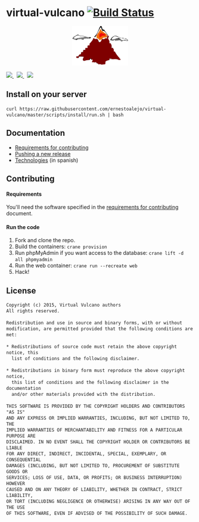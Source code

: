 
virtual-vulcano [![Build Status](https://travis-ci.org/ernestoalejo/virtual-vulcano.svg?branch=master)](https://travis-ci.org/ernestoalejo/virtual-vulcano)
===============

<p align="center">
  <img src="https://raw.githubusercontent.com/ernestoalejo/virtual-vulcano/master/logo.png">
</p>

<a href="http://forthebadge.com">
  <img src="http://forthebadge.com/images/badges/built-by-developers.svg" height="30">
</a>
&nbsp;
<a href="http://forthebadge.com">
  <img src="http://forthebadge.com/images/badges/powered-by-electricity.svg" height="30">
</a>
&nbsp;
<a href="http://forthebadge.com">
  <img src="http://forthebadge.com/images/badges/uses-git.svg" height="30">
</a>


Install on your server
----------------------

```shell
curl https://raw.githubusercontent.com/ernestoalejo/virtual-vulcano/master/scripts/install/run.sh | bash
```


Documentation
-------------

- [Requirements for contributing](docs/requirements.md)
- [Pushing a new release](docs/push.md)
- [Technologies](docs/technologies.md) (in spanish)

Contributing
------------

#### Requirements

You'll need the software specified in the [requirements for contributing](docs/requirements.md) document.

#### Run the code

1. Fork and clone the repo.
2. Build the containers:
    ```crane provision```
3. Run phpMyAdmin if you want access to the database:
    ```crane lift -d all phpmyadmin```
4. Run the web container:
    ```crane run --recreate web```
5. Hack!


License
-------

```
Copyright (c) 2015, Virtual Vulcano authors
All rights reserved.

Redistribution and use in source and binary forms, with or without
modification, are permitted provided that the following conditions are met:

* Redistributions of source code must retain the above copyright notice, this
  list of conditions and the following disclaimer.

* Redistributions in binary form must reproduce the above copyright notice,
  this list of conditions and the following disclaimer in the documentation
  and/or other materials provided with the distribution.

THIS SOFTWARE IS PROVIDED BY THE COPYRIGHT HOLDERS AND CONTRIBUTORS "AS IS"
AND ANY EXPRESS OR IMPLIED WARRANTIES, INCLUDING, BUT NOT LIMITED TO, THE
IMPLIED WARRANTIES OF MERCHANTABILITY AND FITNESS FOR A PARTICULAR PURPOSE ARE
DISCLAIMED. IN NO EVENT SHALL THE COPYRIGHT HOLDER OR CONTRIBUTORS BE LIABLE
FOR ANY DIRECT, INDIRECT, INCIDENTAL, SPECIAL, EXEMPLARY, OR CONSEQUENTIAL
DAMAGES (INCLUDING, BUT NOT LIMITED TO, PROCUREMENT OF SUBSTITUTE GOODS OR
SERVICES; LOSS OF USE, DATA, OR PROFITS; OR BUSINESS INTERRUPTION) HOWEVER
CAUSED AND ON ANY THEORY OF LIABILITY, WHETHER IN CONTRACT, STRICT LIABILITY,
OR TORT (INCLUDING NEGLIGENCE OR OTHERWISE) ARISING IN ANY WAY OUT OF THE USE
OF THIS SOFTWARE, EVEN IF ADVISED OF THE POSSIBILITY OF SUCH DAMAGE.
```
